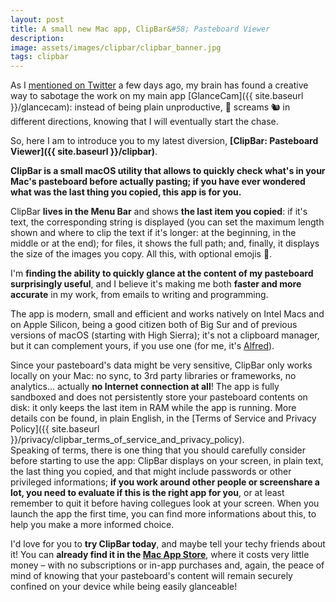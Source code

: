 ```yaml
---
layout: post
title: A small new Mac app, ClipBar&#58; Pasteboard Viewer
description:
image: assets/images/clipbar/clipbar_banner.jpg
tags: clipbar
---
```

As I [mentioned on Twitter](https://twitter.com/cdf1982/status/1330171075456536580) a few days ago, my brain has found a creative way to sabotage the work on my main app [GlanceCam]({{ site.baseurl }}/glancecam): instead of being plain unproductive, 🧠 screams 🐿 in different directions, knowing that I will eventually start the chase.

So, here I am to introduce you to my latest diversion, **[ClipBar: Pasteboard Viewer]({{ site.baseurl }}/clipbar)**.

**ClipBar is a small macOS utility that allows to quickly check what's in your Mac's pasteboard before actually pasting; if you have ever wondered what was the last thing you copied, this app is for you.**

ClipBar **lives in the Menu Bar** and shows **the last item you copied**: if it's text, the corresponding string is displayed (you can set the maximum length shown and where to clip the text if it's longer: at the beginning, in the middle or at the end); for files, it shows the full path; and, finally, it displays the size of the images you copy. All this, with optional emojis 🎉.

I'm **finding the ability to quickly glance at the content of my pasteboard surprisingly useful**, and I believe it's making me both **faster and more accurate** in my work, from emails to writing and programming.

The app is modern, small and efficient and works natively on Intel Macs and on Apple Silicon, being a good citizen both of Big Sur and of previous versions of macOS (starting with High Sierra); it's not a clipboard manager, but it can complement yours, if you use one (for me, it's [Alfred](https://www.alfredapp.com)).

Since your pasteboard's data might be very sensitive, ClipBar only works locally on your Mac: no sync, to 3rd party libraries or frameworks, no analytics... actually **no Internet connection at all**! The app is fully sandboxed and does not persistently store your pasteboard contents on disk: it only keeps the last item in RAM while the app is running. More details con be found, in plain English, in the [Terms of Service and Privacy Policy]({{ site.baseurl }}/privacy/clipbar_terms_of_service_and_privacy_policy).<br>
Speaking of terms, there is one thing that you should carefully consider before starting to use the app: ClipBar displays on your screen, in plain text, the last thing you copied, and that might include passwords or other privileged informations; **if you work around other people or screenshare a lot, you need to evaluate if this is the right app for you**, or at least remember to quit it before having collegues look at your screen. When you launch the app the first time, you can find more informations about this, to help you make a more informed choice.

I'd love for you to **try ClipBar today**, and maybe tell your techy friends about it! You can **already find it in the [Mac App Store](https://apps.apple.com/us/app/clipbar-pasteboard-viewer/id1541739143)**, where it costs very little money – with no subscriptions or in-app purchases and, again, the peace of mind of knowing that your pasteboard's content will remain securely confined on your device while being easily glanceable!